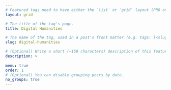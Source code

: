 ```yaml
---
# Featured tags need to have either the `list` or `grid` layout (PRO only).
layout: grid

# The title of the tag's page.
title: Digital Humanities

# The name of the tag, used in a post's front matter (e.g. tags: [<slug>]).
slug: digital-humanities

# (Optional) Write a short (~150 characters) description of this featured tag.
description: >
 
menu: true
order: 1
# (Optional) You can disable grouping posts by date.
no_groups: true
---
```

